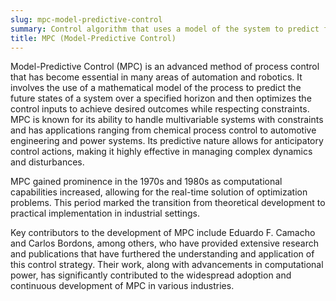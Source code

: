 ```yaml
---
slug: mpc-model-predictive-control
summary: Control algorithm that uses a model of the system to predict future states and optimizes control actions over a future time horizon.
title: MPC (Model-Predictive Control)
---
```


Model-Predictive Control (MPC) is an advanced method of process control that has become essential in many areas of automation and robotics. It involves the use of a mathematical model of the process to predict the future states of a system over a specified horizon and then optimizes the control inputs to achieve desired outcomes while respecting constraints. MPC is known for its ability to handle multivariable systems with constraints and has applications ranging from chemical process control to automotive engineering and power systems. Its predictive nature allows for anticipatory control actions, making it highly effective in managing complex dynamics and disturbances.

MPC gained prominence in the 1970s and 1980s as computational capabilities increased, allowing for the real-time solution of optimization problems. This period marked the transition from theoretical development to practical implementation in industrial settings.

Key contributors to the development of MPC include Eduardo F. Camacho and Carlos Bordons, among others, who have provided extensive research and publications that have furthered the understanding and application of this control strategy. Their work, along with advancements in computational power, has significantly contributed to the widespread adoption and continuous development of MPC in various industries.